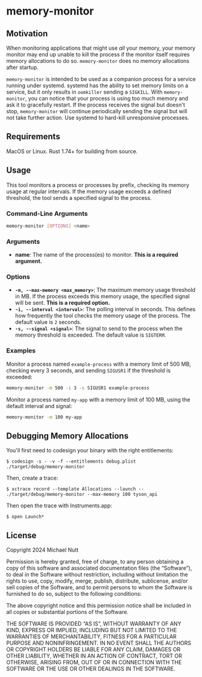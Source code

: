 # memory-monitor

## Motivation

When monitoring applications that might use _all_ your memory, your memory monitor may end up unable to kill
the process if the monitor itself requires memory allocations to do so. `memory-monitor` does no memory allocations
after startup.

`memory-monitor` is intended to be used as a companion process for a service running under systemd. systemd has
the ability to set memory limits on a service, but it only results in `oomkiller` sending a `SIGKILL`. With
`memory-monitor`, you can notice that your process is using too much memory and ask it to gracefully restart. If
the process receives the signal but doesn't stop, `memory-monitor` will continue periodically sending the signal
but will not take further action. Use systemd to hard-kill unresponsive processes.

## Requirements

MacOS or Linux. Rust 1.74+ for building from source.

## Usage

This tool monitors a process or processes by prefix, checking its memory usage at regular intervals. If the memory
usage exceeds a defined threshold, the tool sends a specified signal to the process.

### Command-Line Arguments

```bash
memory-monitor [OPTIONS] <name>
```

### Arguments

- **name**: The name of the process(es) to monitor. **This is a required argument.**

### Options

- **`-m, --max-memory <max_memory>`**: The maximum memory usage threshold in MB. If the process exceeds this memory usage, the specified signal will be sent. **This is a required option.**
- **`-i, --interval <interval>`**: The polling interval in seconds. This defines how frequently the tool checks the memory usage of the process. The default value is `2` seconds.
- **`-s, --signal <signal>`**: The signal to send to the process when the memory threshold is exceeded. The default value is `SIGTERM`.

### Examples

Monitor a process named `example-process` with a memory limit of 500 MB, checking every 3 seconds, and sending
`SIGUSR1` if the threshold is exceeded:

```bash
memory-monitor -m 500 -i 3 -s SIGUSR1 example-process
```

Monitor a process named `my-app` with a memory limit of 100 MB, using the default interval and signal:

```bash
memory-monitor -m 100 my-app
```


## Debugging Memory Allocations

You'll first need to codesign your binary with the right entitlements:

```
$ codesign -s - -v -f --entitlements debug.plist ./target/debug/memory-monitor
```

Then, create a trace:

```
$ xctrace record --template Allocations --launch -- ./target/debug/memory-monitor --max-memory 100 tyson_api
```

Then open the trace with Instruments.app:

```
$ open Launch*
```

## License

Copyright 2024 Michael Nutt

Permission is hereby granted, free of charge, to any person obtaining a copy of this software and associated documentation files (the “Software”), to deal in the Software without restriction, including without limitation the rights to use, copy, modify, merge, publish, distribute, sublicense, and/or sell copies of the Software, and to permit persons to whom the Software is furnished to do so, subject to the following conditions:

The above copyright notice and this permission notice shall be included in all copies or substantial portions of the Software.

THE SOFTWARE IS PROVIDED “AS IS”, WITHOUT WARRANTY OF ANY KIND, EXPRESS OR IMPLIED, INCLUDING BUT NOT LIMITED TO THE WARRANTIES OF MERCHANTABILITY, FITNESS FOR A PARTICULAR PURPOSE AND NONINFRINGEMENT. IN NO EVENT SHALL THE AUTHORS OR COPYRIGHT HOLDERS BE LIABLE FOR ANY CLAIM, DAMAGES OR OTHER LIABILITY, WHETHER IN AN ACTION OF CONTRACT, TORT OR OTHERWISE, ARISING FROM, OUT OF OR IN CONNECTION WITH THE SOFTWARE OR THE USE OR OTHER DEALINGS IN THE SOFTWARE.

